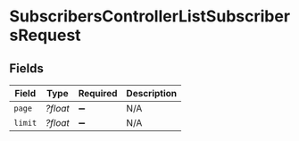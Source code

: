 # SubscribersControllerListSubscribersRequest


## Fields

| Field              | Type               | Required           | Description        |
| ------------------ | ------------------ | ------------------ | ------------------ |
| `page`             | *?float*           | :heavy_minus_sign: | N/A                |
| `limit`            | *?float*           | :heavy_minus_sign: | N/A                |